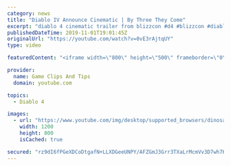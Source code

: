 ```yaml
---
category: news
title: "Diablo IV Announce Cinematic | By Three They Come"
excerpt: "diablo 4 cinematic trailer from blizzcon #d4 #blizzcon #diablo."
publishedDateTime: 2019-11-01T19:01:45Z
originalUrl: "https://youtube.com/watch?v=0vE3rAjtqUY"
type: video

featuredContent: "<iframe width=\"800\" height=\"500\" frameborder=\"0\" src=\"https://www.youtube.com/embed/0vE3rAjtqUY\" allow=\"accelerometer; autoplay; encrypted-media; gyroscope; picture-in-picture\" allowfullscreen></iframe>"

provider:
  name: Game Clips And Tips
  domain: youtube.com

topics:
  - Diablo 4

images:
  - url: "https://www.youtube.com/img/desktop/supported_browsers/dinosaur.png"
    width: 1200
    height: 800
    isCached: true

secured: "rz9dI6fPGeXDCoDtgafN+LLXDGeeUNPY/AFZGmJ3Grr3TXaLrMcmVv3D7wh7Kvofrl3Vgx9675DFGIMJfq93ihWbNpQPzqAoZzBb8yXrIvWmSqjL+GRU0Qpk5wposD1CljpETTwUizArLLfIEAaL+CLtx2R49z2uPEJJObYeYXTAtSCIsOoMwDdQ0Iqw9a/VkeGTr/qzC8BzOhfCorbZBzX9LpbTpG1Vx+iQUdAgANIlBJ11ao7AZFds9JJnnksMGfIGM9HmMyKfAHxpdgpQJueDr6gkTYNsGAYxVz3ZF8J5lmf57tGGNOVIfioFdMNT7A4w5/XiauIrJ1rcJp+FMQfiKUq0PEKydFNoKDUpyZbUlV7JpdoFsAjnADymf/DW1vEb11ry46+jZEHqmB0+mA==;VFEuy0TJ3Mjjt76R1tKgcA=="
---
```


